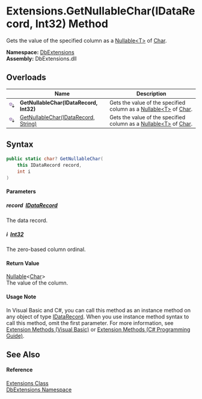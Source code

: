 Extensions.GetNullableChar(IDataRecord, Int32) Method
=====================================================
Gets the value of the specified column as a [Nullable&lt;T>][1] of [Char][2].
  
**Namespace:** [DbExtensions][3]  
**Assembly:** DbExtensions.dll

Overloads
---------

|                            | Name                                      | Description                                                                   |
| -------------------------- | ----------------------------------------- | ----------------------------------------------------------------------------- |
| ![Public Extension Method] | **GetNullableChar(IDataRecord, Int32)**   | Gets the value of the specified column as a [Nullable&lt;T>][1] of [Char][2]. |
| ![Public Extension Method] | [GetNullableChar(IDataRecord, String)][4] | Gets the value of the specified column as a [Nullable&lt;T>][1] of [Char][2]. |


Syntax
------

```csharp
public static char? GetNullableChar(
	this IDataRecord record,
	int i
)
```

#### Parameters

##### *record*  [IDataRecord][5]
The data record.

##### *i*  [Int32][6]
The zero-based column ordinal.

#### Return Value
[Nullable][1]&lt;[Char][2]>  
The value of the column.
#### Usage Note
In Visual Basic and C#, you can call this method as an instance method on any object of type [IDataRecord][5]. When you use instance method syntax to call this method, omit the first parameter. For more information, see [Extension Methods (Visual Basic)][7] or [Extension Methods (C# Programming Guide)][8].

See Also
--------

#### Reference
[Extensions Class][9]  
[DbExtensions Namespace][3]  

[1]: https://learn.microsoft.com/dotnet/api/system.nullable-1
[2]: https://learn.microsoft.com/dotnet/api/system.char
[3]: ../README.md
[4]: GetNullableChar_1.md
[5]: https://learn.microsoft.com/dotnet/api/system.data.idatarecord
[6]: https://learn.microsoft.com/dotnet/api/system.int32
[7]: https://docs.microsoft.com/dotnet/visual-basic/programming-guide/language-features/procedures/extension-methods
[8]: https://docs.microsoft.com/dotnet/csharp/programming-guide/classes-and-structs/extension-methods
[9]: README.md
[Public Extension Method]: ../../icons/pubextension.svg "Public Extension Method"